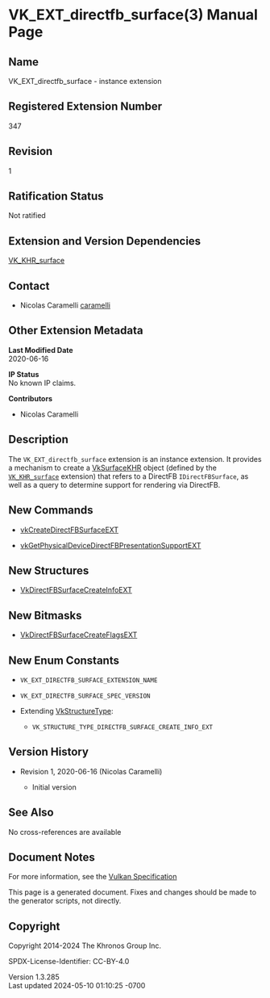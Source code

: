 # VK_EXT_directfb_surface(3) Manual Page

## Name

VK_EXT_directfb_surface - instance extension



## <a href="#_registered_extension_number" class="anchor"></a>Registered Extension Number

347

## <a href="#_revision" class="anchor"></a>Revision

1

## <a href="#_ratification_status" class="anchor"></a>Ratification Status

Not ratified

## <a href="#_extension_and_version_dependencies" class="anchor"></a>Extension and Version Dependencies

[VK_KHR_surface](https://registry.khronos.org/vulkan/specs/1.3-extensions/man/html/VK_KHR_surface.html)  

## <a href="#_contact" class="anchor"></a>Contact

- Nicolas Caramelli <a
  href="https://github.com/KhronosGroup/Vulkan-Docs/issues/new?body=%5BVK_EXT_directfb_surface%5D%20@caramelli%0A*Here%20describe%20the%20issue%20or%20question%20you%20have%20about%20the%20VK_EXT_directfb_surface%20extension*"
  target="_blank" rel="nofollow noopener"><em></em>caramelli</a>

## <a href="#_other_extension_metadata" class="anchor"></a>Other Extension Metadata

**Last Modified Date**  
2020-06-16

**IP Status**  
No known IP claims.

**Contributors**  
- Nicolas Caramelli

## <a href="#_description" class="anchor"></a>Description

The `VK_EXT_directfb_surface` extension is an instance extension. It
provides a mechanism to create a [VkSurfaceKHR](https://registry.khronos.org/vulkan/specs/1.3-extensions/man/html/VkSurfaceKHR.html)
object (defined by the [`VK_KHR_surface`](https://registry.khronos.org/vulkan/specs/1.3-extensions/man/html/VK_KHR_surface.html)
extension) that refers to a DirectFB `IDirectFBSurface`, as well as a
query to determine support for rendering via DirectFB.

## <a href="#_new_commands" class="anchor"></a>New Commands

- [vkCreateDirectFBSurfaceEXT](https://registry.khronos.org/vulkan/specs/1.3-extensions/man/html/vkCreateDirectFBSurfaceEXT.html)

- [vkGetPhysicalDeviceDirectFBPresentationSupportEXT](https://registry.khronos.org/vulkan/specs/1.3-extensions/man/html/vkGetPhysicalDeviceDirectFBPresentationSupportEXT.html)

## <a href="#_new_structures" class="anchor"></a>New Structures

- [VkDirectFBSurfaceCreateInfoEXT](https://registry.khronos.org/vulkan/specs/1.3-extensions/man/html/VkDirectFBSurfaceCreateInfoEXT.html)

## <a href="#_new_bitmasks" class="anchor"></a>New Bitmasks

- [VkDirectFBSurfaceCreateFlagsEXT](https://registry.khronos.org/vulkan/specs/1.3-extensions/man/html/VkDirectFBSurfaceCreateFlagsEXT.html)

## <a href="#_new_enum_constants" class="anchor"></a>New Enum Constants

- `VK_EXT_DIRECTFB_SURFACE_EXTENSION_NAME`

- `VK_EXT_DIRECTFB_SURFACE_SPEC_VERSION`

- Extending [VkStructureType](https://registry.khronos.org/vulkan/specs/1.3-extensions/man/html/VkStructureType.html):

  - `VK_STRUCTURE_TYPE_DIRECTFB_SURFACE_CREATE_INFO_EXT`

## <a href="#_version_history" class="anchor"></a>Version History

- Revision 1, 2020-06-16 (Nicolas Caramelli)

  - Initial version

## <a href="#_see_also" class="anchor"></a>See Also

No cross-references are available

## <a href="#_document_notes" class="anchor"></a>Document Notes

For more information, see the <a
href="https://registry.khronos.org/vulkan/specs/1.3-extensions/html/vkspec.html#VK_EXT_directfb_surface"
target="_blank" rel="noopener">Vulkan Specification</a>

This page is a generated document. Fixes and changes should be made to
the generator scripts, not directly.

## <a href="#_copyright" class="anchor"></a>Copyright

Copyright 2014-2024 The Khronos Group Inc.

SPDX-License-Identifier: CC-BY-4.0

Version 1.3.285  
Last updated 2024-05-10 01:10:25 -0700
